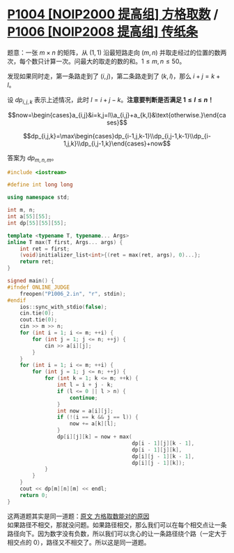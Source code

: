 # [P1004 [NOIP2000 提高组] 方格取数](https://www.luogu.com.cn/problem/P1004) / [P1006 [NOIP2008 提高组] 传纸条](https://www.luogu.com.cn/problem/P1006)

题意：一张 $m\times n$ 的矩阵，从 $(1,1)$ 沿最短路走向 $(m,n)$ 并取走经过的位置的数两次，每个数只计算一次。问最大的取走的数的和。$1\le m,n\le 50$。

发现如果同时走，第一条路走到了 $(i,j)$，第二条路走到了 $(k,l)$，那么 $i+j=k+l$。

设 $dp_{i,j,k}$ 表示上述情况，此时 $l=i+j-k$。**注意要判断是否满足 $1\le l\le n$！**

$$now=\begin{cases}a_{i,j}&i=k,j=l\\a_{i,j}+a_{k,l}&\text{otherwise.}\end{cases}$$

$$dp_{i,j,k}=\max\begin{cases}dp_{i-1,j,k-1}\\dp_{i,j-1,k-1}\\dp_{i-1,j,k}\\dp_{i,j-1,k}\end{cases}+now$$

答案为 $dp_{m,n,m}$。

```cpp
#include <iostream>

#define int long long

using namespace std;

int m, n;
int a[55][55];
int dp[55][55][55];

template <typename T, typename... Args>
inline T max(T first, Args... args) {
    int ret = first;
    (void)initializer_list<int>{(ret = max(ret, args), 0)...};
    return ret;
}

signed main() {
#ifndef ONLINE_JUDGE
    freopen("P1006_2.in", "r", stdin);
#endif
    ios::sync_with_stdio(false);
    cin.tie(0);
    cout.tie(0);
    cin >> m >> n;
    for (int i = 1; i <= m; ++i) {
        for (int j = 1; j <= n; ++j) {
            cin >> a[i][j];
        }
    }
    for (int i = 1; i <= m; ++i) {
        for (int j = 1; j <= n; ++j) {
            for (int k = 1; k <= m; ++k) {
                int l = i + j - k;
                if (l <= 0 || l > n) {
                    continue;
                }
                int now = a[i][j];
                if (!(i == k && j == l)) {
                    now += a[k][l];
                }
                dp[i][j][k] = now + max(
                                        dp[i - 1][j][k - 1],
                                        dp[i - 1][j][k],
                                        dp[i][j - 1][k - 1],
                                        dp[i][j - 1][k]);
            }
        }
    }
    cout << dp[m][n][m] << endl;
    return 0;
}
```

这两道题其实是同一道题：[原文 方格取数能对的原因](https://www.luogu.com.cn/discuss/764026)  
如果路径不相交，那就没问题。如果路径相交，那么我们可以在每个相交点让一条路径向下。因为数字没有负数，所以我们可以贪心的让一条路径绕个路（一定大于相交点的 $0$），路径又不相交了。所以这是同一道题。
